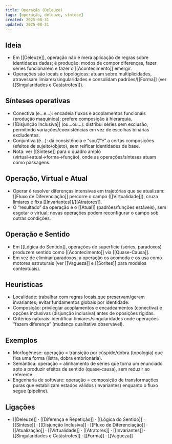 ```yaml
---
title: Operação (Deleuze)
tags: [operação, deleuze, síntese]
created: 2025-08-31
updated: 2025-08-31
---
```


## Ideia
- Em [[Deleuze]], operação não é mera aplicação de regras sobre identidades dadas; é produção: modos de compor diferenças, fazer séries funcionarem e fazer o [[Acontecimento]] emergir.
- Operações são locais e topológicas: atuam sobre multiplicidades, atravessam limiares/singularidades e consolidam padrões/[[Forma]] (ver [[Singularidades e Catástrofes]]).

## Sínteses operativas
- Conectiva (e…e…): encadeia fluxos e acoplamentos funcionais (produção maquínica); prefere composição à hierarquia.
- [[Disjunção Inclusiva]] (ou…ou…): distribui séries sem exclusão, permitindo variações/coexistências em vez de escolhas binárias excludentes.
- Conjuntiva (é…): dá consistência e “sou”/“é” a certas composições (efeitos de sujeito/objeto), sem reificar identidades de base.
- Nota: ver [[Síntese]] para o quadro amplo (virtual→atual→forma→função), onde as operações/sínteses atuam como passagens.

## Operação, Virtual e Atual
- Operar é resolver diferenças intensivas em trajetórias que se atualizam: [[Fluxo de Diferenciação]] percorre o campo ([[Virtualidade]]), cruza limiares e fixa [[Invariantes]]/[[Atratores]].
- O “resultado” da operação é o [[Atual]] (padrões/funções estáveis), sem esgotar o virtual; novas operações podem reconfigurar o campo sob outras condições.

## Operação e Sentido
- Em [[Lógica do Sentido]], operações de superfície (séries, paradoxos) produzem sentido como [[Acontecimento]] via [[Quase-Causa]].
- Em vez de eliminar paradoxos, a operação os acomoda e os usa como motores estruturais (ver [[Vagueza]] e [[Sorites]] para modelos contextuais).

## Heurísticas
- Localidade: trabalhar com regras locais que preservam/geram invariantes; evitar fundamentos globais por identidade.
- Composição: privilegiar acoplamentos e encadeamentos (conectiva) e opções inclusivas (disjunção inclusiva) antes de oposições rígidas.
- Critérios naturais: identificar limiares/singularidades onde operações “fazem diferença” (mudança qualitativa observável).

## Exemplos
- Morfogênese: operação = transição por cúspide/dobra (topologia) que fixa uma forma (listra, dobra embrionária).
- Semântica: operação = alinhamento de séries que torna um enunciado apto a produzir efeitos de sentido (quase‑causa), sem reduzir ao referente.
- Engenharia de software: operação = composição de transformações puras que estabilizam estados válidos (invariantes) enquanto o fluxo segue (pipeline).

## Ligações
- [[Deleuze]] · [[Diferença e Repetição]] · [[Lógica do Sentido]] · [[Síntese]] · [[Disjunção Inclusiva]] · [[Fluxo de Diferenciação]] · [[Atualização]] · [[Virtualidade]] · [[Atratores]] · [[Invariantes]] · [[Singularidades e Catástrofes]] · [[Forma]] · [[Vagueza]]

